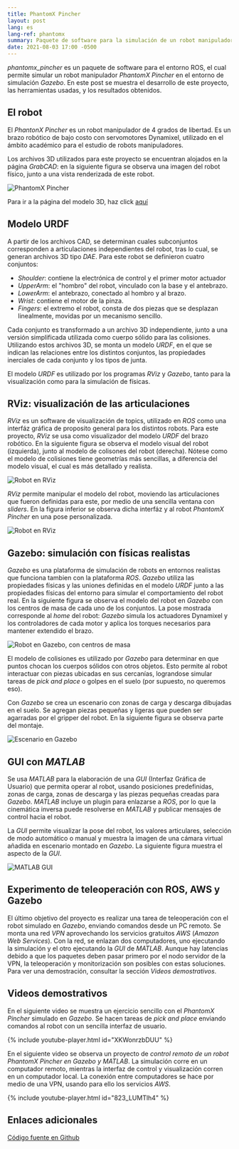 ```yaml
---
title: PhantomX Pincher
layout: post
lang: es
lang-ref: phantomx
summary: Paquete de software para la simulación de un robot manipulador, con físicas realistas.
date: 2021-08-03 17:00 -0500
---
```


*phantomx_pincher* es un paquete de software para el entorno ROS, el cual permite simular un robot manipulador *PhantomX Pincher* en el entorno de simulación *Gazebo*. En este post se muestra el desarrollo de este proyecto, las herramientas usadas, y los resultados obtenidos.

## El robot
El *PhantonX Pincher* es un robot manipulador de 4 grados de libertad. Es un brazo robótico de bajo costo con servomotores Dynamixel, utilizado en el ámbito académico para el estudio de robots manipuladores.

Los archivos 3D utilizados para este proyecto se encuentran alojados en la página *GrabCAD*: en la siguiente figura se observa una imagen del robot físico, junto a una vista renderizada de este robot.

![PhantomX Pincher]({{site.baseurl}}/assets/images/20210803_1700_01.webp)

Para ir a la página del modelo 3D, haz click [aquí](https://grabcad.com/library/interbotix-phantomx-pincher-robot-arm-kit-mark-ii-1)

## Modelo URDF
A partir de los archivos CAD, se determinan cuales subconjuntos corresponden a articulaciones independientes del robot, tras lo cual, se generan archivos 3D tipo *DAE*. Para este robot se definieron cuatro conjuntos:
- *Shoulder*: contiene la electrónica de control y el primer motor actuador
- *UpperArm*: el "hombro" del robot, vinculado con la base y el antebrazo.
- *LowerArm*: el antebrazo, conectado al hombro y al brazo.
- *Wrist*: contiene el motor de la pinza.
- *Fingers*: el extremo el robot, consta de dos piezas que se desplazan linealmente, movidas por un mecanismo sencillo.

Cada conjunto es transformado a un archivo 3D independiente, junto a una versión simplificada utilizada como cuerpo sólido para las colisiones.  Utilizando estos archivos 3D, se monta un modelo *URDF*, en el que se indican las relaciones entre los distintos conjuntos, las propiedades inerciales de cada conjunto y los tipos de junta.

El modelo *URDF* es utilizado por los programas *RViz* y *Gazebo*, tanto para la visualización como para la simulación de físicas.

## RViz: visualización de las articulaciones

*RViz* es un software de visualización de topics, utilizado en *ROS* como una interfáz gráfica de proposito general para los distintos robots. Para este proyecto, *RViz* se usa como visualizador del modelo *URDF* del brazo robótico. En la siguiente figura se observa el modelo visual del robot (izquierda), junto al modelo de colisones del robot (derecha). Nótese como el modelo de colisiones tiene geometrías más sencillas, a diferencia del modelo visual, el cual es más detallado y realista.

![Robot en RViz]({{site.baseurl}}/assets/images/20210803_1700_02.webp)

*RViz* permite manipular el modelo del robot, moviendo las articulaciones que fueron definidas para este, por medio de una sencilla ventana con *sliders*. En la figura inferior se observa dicha interfáz y al robot *PhantomX Pincher* en una pose personalizada.

![Robot en RViz]({{site.baseurl}}/assets/images/20210803_1700_04.webp)

## Gazebo: simulación con físicas realistas

*Gazebo* es una plataforma de simulación de robots en entornos realistas que funciona tambien con la plataforma *ROS*. *Gazebo* utiliza las propiedades físicas y las uniones definidas en el modelo *URDF* junto a las propiedades físicas del entorno para simular el comportamiento del robot real. En la siguiente figura se observa el modelo del robot en *Gazebo* con los centros de masa de cada uno de los conjuntos. La pose mostrada corresponde al *home* del robot: *Gazebo* simula los actuadores Dynamixel y los controladores de cada motor y aplica los torques necesarios para mantener extendido el brazo.

![Robot en Gazebo, con centros de masa]({{site.baseurl}}/assets/images/20210803_1700_03.webp)

El modelo de colisiones es utilizado por *Gazebo* para determinar en que puntos chocan los cuerpos sólidos con otros objetos. Esto permite al robot interactuar con piezas ubicadas en sus cercanías, lograndose simular tareas de *pick and place* o golpes en el suelo (por supuesto, no queremos eso).

Con *Gazebo* se crea un escenario con zonas de carga y descarga dibujadas en el suelo. Se agregan piezas pequeñas y ligeras que pueden ser agarradas por el gripper del robot. En la siguiente figura se observa parte del montaje.

![Escenario en Gazebo]({{site.baseurl}}/assets/images/20210803_1700_05.webp)

## GUI con *MATLAB*
Se usa *MATLAB* para la elaboración de una *GUI* (Interfaz Gráfica de Usuario) que permita operar al robot, usando posiciones predefinidas, zonas de carga, zonas de descarga y las piezas pequeñas creadas para *Gazebo*. *MATLAB* incluye un plugin para enlazarse a *ROS*, por lo que la cinemática inversa puede resolverse en *MATLAB* y publicar mensajes de control hacia el robot.

La *GUI* permite visualizar la pose del robot, los valores articulares, selección de modo automático o manual y muestra la imagen de una cámara virtual añadida en escenario montado en *Gazebo*. La siguiente figura muestra el aspecto de la *GUI*.

![MATLAB GUI]({{site.baseurl}}/assets/images/20210803_1700_06.webp)

## Experimento de teleoperación con ROS, AWS y Gazebo
El último objetivo del proyecto es realizar una tarea de teleoperación con el robot simulado en *Gazebo*, enviando comandos desde un PC remoto. Se monta una red *VPN* aprovechando los servicios gratuitos *AWS* (*Amazon Web Services*). Con la red, se enlazan dos computadores, uno ejecutando la simulación y el otro ejecutando la *GUI* de *MATLAB*. Aunque hay latencias debido a que los paquetes deben pasar primero por el nodo servidor de la VPN, la teleoperación y monitorización son posibles con estas soluciones. Para ver una demostración, consultar la sección *Videos demostrativos*.

## Videos demostrativos

En el siguiente video se muestra un ejercicio sencillo con el *PhantomX Pincher* simulado en *Gazebo*. Se hacen tareas de *pick and place* enviando comandos al robot con un sencilla interfaz de usuario.

{% include youtube-player.html id="XKWonrzbDUU" %}

En el siguiente video se observa un proyecto de *control remoto de un robot PhantomX Pincher en Gazebo y MATLAB*. La simulación corre en un computador remoto, mientras la interfaz de control y visualización corren en un computador local. La conexión entre computadores se hace por medio de una VPN, usando para ello los servicios *AWS*.

{% include youtube-player.html id="823_LUMTlh4" %}


## Enlaces adicionales
[Código fuente en Github](https://github.com/Viejony/phantomx_pincher)